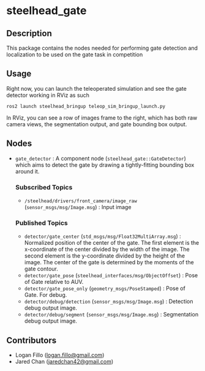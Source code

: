 # steelhead_gate
## Description

This package contains the nodes needed for performing gate detection and localization to be used on the gate task in competition

## Usage

Right now, you can launch the teleoperated simulation and see the gate detector working in RViz as such

    ros2 launch steelhead_bringup teleop_sim_bringup_launch.py

In RViz, you can see a row of images frame to the right, which has both raw camera views, the segmentation output, and gate bounding box output.

## Nodes

- `gate_detector` : A component node (`steelhead_gate::GateDetector`) which aims to detect the gate by drawing a tightly-fitting bounding box around it.
    ### Subscribed Topics
    - `/steelhead/drivers/front_camera/image_raw` (`sensor_msgs/msg/Image.msg`) : Input image
    
    ### Published Topics
    - `detector/gate_center` (`std_msgs/msg/Float32MultiArray.msg`) : Normalized position of the center of the gate. The first element is the x-coordinate of the center divided by the width of the image. The second element is the y-coordinate divided by the height of the image. The center of the gate is determined by the moments of the gate contour. 
    - `detector/gate_pose` (`steelhead_interfaces/msg/ObjectOffset`) : Pose of Gate relative to AUV.
    - `detector/gate_pose_only` (`geometry_msgs/PoseStamped`) : Pose of Gate. For debug.
    - `detector/debug/detection` (`sensor_msgs/msg/Image.msg`) : Detection debug output image.
    - `detector/debug/segment` (`sensor_msgs/msg/Image.msg`) : Segmentation debug output image.

## Contributors

- Logan Fillo (logan.fillo@gmail.com)
- Jared Chan (jaredchan42@gmail.com)
